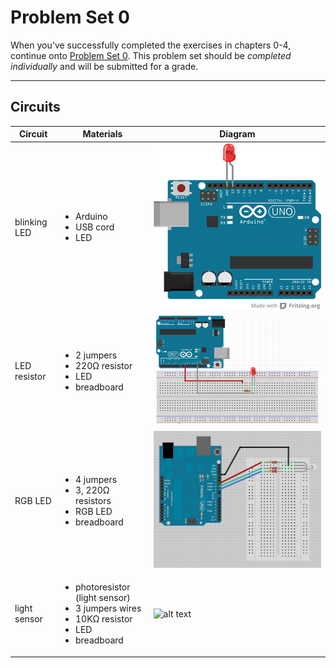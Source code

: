 # Problem Set 0

When you've successfully completed the exercises in chapters 0-4, continue onto [Problem Set 0](problemSet_0.md). This problem set should be *completed individually* and will be submitted for a grade.

---

## Circuits

| Circuit | Materials | Diagram |
| --- | --- | --- |
| blinking LED | <ul><li>Arduino</li><li>USB cord</li><li>LED</li></ul> | ![alt text](../images/ledpin13.jpg) |
| LED resistor | <ul><li>2 jumpers</li><li>220Ω resistor</li><li>LED</li><li>breadboard</li></ul> | ![alt text](../images/arduinores.jpg) |
| RGB LED | <ul><li>4 jumpers</li><li>3, 220Ω resistors</li><li>RGB LED</li><li>breadboard</li></ul> | ![alt text](../images/rgb.jpg) |
| light sensor | <ul><li>photoresistor (light sensor)</li><li>3 jumpers wires</li><li>10KΩ resistor</li><li>LED</li><li>breadboard</li></ul> | ![alt text](http://s4a.cat/examples/photoresistor_led.png) |
